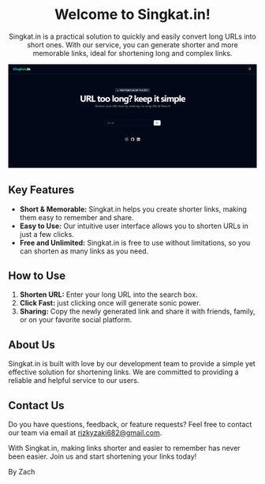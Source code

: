 <!-- Welcome Text -->
<h1 align="center">Welcome to Singkat.in!</h1>

<!-- Description -->
<p align="center">Singkat.in is a practical solution to quickly and easily convert long URLs into short ones. With our service, you can generate shorter and more memorable links, ideal for shortening long and complex links.</p>

<!-- Header Image -->
<p align="center">
  <img src="public/image.PNG" alt="Header Image">
</p>

## Key Features

- **Short & Memorable:** Singkat.in helps you create shorter links, making them easy to remember and share.
- **Easy to Use:** Our intuitive user interface allows you to shorten URLs in just a few clicks.
- **Free and Unlimited:** Singkat.in is free to use without limitations, so you can shorten as many links as you need.

## How to Use

1. **Shorten URL:** Enter your long URL into the search box.
2. **Click Fast:** just clicking once will generate sonic power.
3. **Sharing:** Copy the newly generated link and share it with friends, family, or on your favorite social platform.

## About Us

Singkat.in is built with love by our development team to provide a simple yet effective solution for shortening links. We are committed to providing a reliable and helpful service to our users.

## Contact Us

Do you have questions, feedback, or feature requests? Feel free to contact our team via email at [rizkyzaki682@gmail.com](mailto:rizkyzaki682@gmail.com).

With Singkat.in, making links shorter and easier to remember has never been easier. Join us and start shortening your links today!

By Zach
